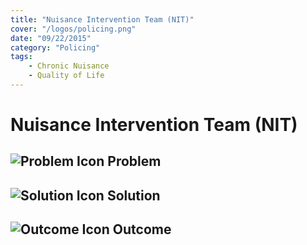 ```yaml
---
title: "Nuisance Intervention Team (NIT)"
cover: "/logos/policing.png"
date: "09/22/2015"
category: "Policing"
tags:
    - Chronic Nuisance
    - Quality of Life
---
```


# Nuisance Intervention Team (NIT)

## ![Problem Icon](https://github.com/google/material-design-icons/raw/master/alert/1x_web/ic_error_outline_black_48dp.png "Problem") Problem

## ![Solution Icon](https://github.com/google/material-design-icons/raw/master/action/1x_web/ic_lightbulb_outline_black_48dp.png "Solution") Solution

## ![Outcome Icon](https://github.com/google/material-design-icons/raw/master/action/1x_web/ic_view_list_black_48dp.png "Outcome") Outcome
